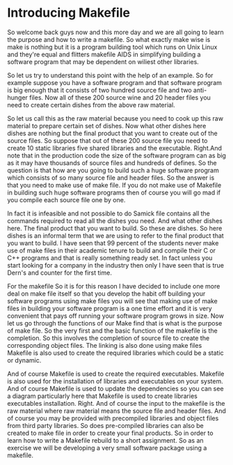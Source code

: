 # Introducing Makefile


So welcome back guys now and this more day and we are all going to learn the purpose and how to write a makefile. So what exactly make wise is make is nothing but it is a program building tool which runs on Unix Linux and they're equal and flitters makefile AIDS in simplifying building a software program that may be  dependent on wiliest other libraries.

So let us try to understand this point with the help of an example. So for example suppose you have a software program and that software program is big enough that it consists of two hundred source file and two anti-hunger files. Now all of these 200 source wine and 20 header files you need to create certain dishes from the above raw material.
 
So let us call this as the raw material because you need to cook up this raw material to prepare certain set of dishes. Now what other dishes here dishes are nothing but the final product that you want to create out of the source files. So suppose that out of these 200 source file you need to create 10 static libraries five shared libraries and the executable. Right.And note that in the production code the size of the software program can as big as it may have thousands of source files and hundreds of defines. So the question is that how are you going to build such a huge software program which consists of so many source file and header files. So the answer is that you need to make use of make file. If you do not make use of Makefile in building such huge software programs then of course you will go mad if you compile each source file one by one.

In fact it is infeasible and not possible to do Samick file contains all the commands required to read all the dishes you need. And what other dishes here. The final product that you want to build. So these are dishes. So here dishes is an informal term that we are using to refer to the final product that you want to build. I have seen that 99 percent of the students never make use of make files in their academic tenure to build and compile their C or C++ programs and that is really something ready set. In fact unless you start looking for a company in the industry then only I have seen that is true Dern's and counter for the first time.

For the makefile So it is for this reason I have decided to include one more deal on make file itself so that you develop the habit off building your software programs using make files you will see that making use of make files in building your software program is a one time effort and it is very convenient that pays off running your software program grows in size. Now let us go through the functions of our Make find that is what is the purpose of make file. So the very first and the basic function of the makefile is the completion. So this involves the completion of source file to create the corresponding object files. The linking is also done using make files Makefile is also used to create the required libraries which could be a static or dynamic.

And of course Makefile is used to create the required executables. Makefile is also used for the installation of libraries and executables on your system. And of course Makefile is used to update the dependencies so you can see a diagram particularly here that Makefile is used to create libraries executables installation. Right. And of course the input to the makefile is the raw material where raw material means the source file and header files. And of course you may be provided with precompiled libraries and object files from third party libraries. So does pre-compiled libraries can also be created to make file in order to create your final products. So in order to learn how to write a Makefile rebuild to a short assignment. So as an exercise we will be developing a very small software package using a makefile.
